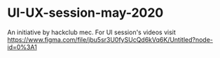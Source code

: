 # UI-UX-session-may-2020
An initiative by hackclub mec.
For UI session's videos visit https://www.figma.com/file/jbu5sr3U0fySUcQd6kVq6K/Untitled?node-id=0%3A1
